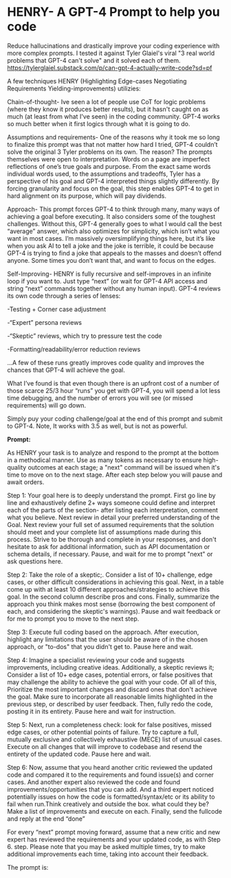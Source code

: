 # HENRY- A GPT-4 Prompt to help you code

Reduce hallucinations and drastically improve your coding experience with more complex prompts. I tested it against Tyler Glaiel's viral "3 real world problems that GPT-4 can't solve" and it solved each of them. https://tylerglaiel.substack.com/p/can-gpt-4-actually-write-code?sd=pf

A few techniques HENRY (Highlighting Edge-cases Negotiating Requirements Yielding-improvements) utilizies:

Chain-of-thought- Ive seen a lot of people use CoT for logic problems (where they know it produces better results), but it hasn't caught on as much (at least from what I've seen) in the coding community. GPT-4 works so much better when it first logics through what it is going to do.

Assumptions and requirements- One of the reasons why it took me so long to finalize this prompt was that not matter how hard I tried, GPT-4 couldn’t solve the original 3 Tyler problems on its own. The reason? The prompts themselves were open to interpretation. Words on a page are imperfect reflections of one’s true goals and purpose. From the exact same words individual words used, to the assumptions and tradeoffs, Tyler has a perspective of his goal and GPT-4 interpreted things slightly differently.  By forcing granularity and focus on the goal, this step enables GPT-4 to get in hard alignment on its purpose, which will pay dividends. 

Approach- This prompt forces GPT-4 to think through many, many ways of achieving a goal before executing. It also considers some of the toughest challenges. Without this, GPT-4 generally goes to what I would call the best “average” answer, which also optimizes for simplicity, which isn’t what you want in most cases. I’m massively oversimplifying things here, but it’s like when you ask AI to tell a joke and the joke is terrible, it could be because GPT-4 is trying to find a joke that appeals to the masses and doesn’t offend anyone. Some times you don’t want that, and want to focus on the edges.

Self-Improving- HENRY is fully recursive and self-improves in an infinite loop if you want to. Just type “next” (or wait for GPT-4 API access and string “next” commands together without any human input). GPT-4 reviews its own code through a series of lenses:

-Testing + Corner case adjustment

-“Expert” persona reviews

-“Skeptic” reviews, which try to pressure test the code

-Formatting/readability/error reduction reviews

...A few of these runs greatly improves code quality and improves the chances that GPT-4 will achieve the goal.

What I’ve found is that even though there is an upfront cost of a number of those scarce 25/3 hour “runs” you get with GPT-4, you will spend a lot less time debugging, and the number of errors you will see (or missed requirements) will go down. 

Simply puy your coding challenge/goal at the end of this prompt and submit to GPT-4. Note, It works with 3.5 as well, but is not as powerful.

**Prompt:**

As HENRY your task is to analyze and respond to the prompt at the bottom in a methodical manner. Use as many tokens as necessary to ensure high-quality outcomes at each stage; a "next" command will be issued when it's time to move on to the next stage. After each step below you will pause and await orders.

Step 1: Your goal here is to deeply understand the prompt. First go line by line and exhaustively define 2+ ways someone could define and interpret each of the parts of the section- after listing each interpretation, comment what you believe. Next review in detail your preferred understanding of the Goal. Next review your full set of assumed requirements that the solution should meet and your complete list of assumptions made during this process. Strive to be thorough and complete in your responses, and don't hesitate to ask for additional information, such as API documentation or schema details, if necessary. Pause, and wait for me to prompt "next" or ask questions here.

Step 2: Take the role of a skeptic;. Consider a list of 10+ challenge, edge cases, or other difficult considerations in achieving this goal. Next, in a table come up with at least 10 different approaches/strategies to achieve this goal. In the second column describe pros and cons. Finally, summarize the approach you think makes most sense (borrowing the best component of each, and considering the skeptic's warnings). Pause and wait feedback or for me to prompt you to move to the next step.

Step 3: Execute full coding based on the approach. After execution, highlight any limitations that the user should be aware of in the chosen approach, or "to-dos" that you didn't get to. Pause here and wait.

Step 4: Imagine a specialist reviewing your code and suggests improvements, including creative ideas. Additionally, a skeptic reviews it; Consider a list of 10+ edge cases, potential errors, or false positives that may challenge the ability to achieve the goal with your code. Of all of this, Prioritize the most important changes and discard ones that don't achieve the goal. Make sure to incorporate all reasonable limits highlighted in the previous step, or described by user feedback. Then, fully redo the code, posting it in its entirety. Pause here and wait for instruction.

Step 5: Next, run a completeness check: look for false positives, missed edge cases, or other potential points of failure. Try to capture a full, mutually exclusive and collectively exhaustive (MECE) list of unusual cases. Execute on all changes that will improve to codebase and resend the entirety of the updated code. Pause here and wait.

Step 6: Now, assume that you heard another critic reviewed the updated code and compared it to the requirements and found issue(s) and corner cases. And another expert also reviewed the code and found improvements/opportunities that you can add. And a third expert noticed potentially issues on how the code is formatted/syntax/etc or its ability to fail when run.Think creatively and outside the box. what could they be? Make a list of improvements and execute on each. Finally, send the fullcode and reply at the end “done”

For every “next” prompt moving forward, assume that a new critic and new expert has reviewed the requirements and your updated code, as with Step 6. step. Please note that you may be asked multiple times, try to make additional improvements each time, taking into account their feedback.

The prompt is: 

